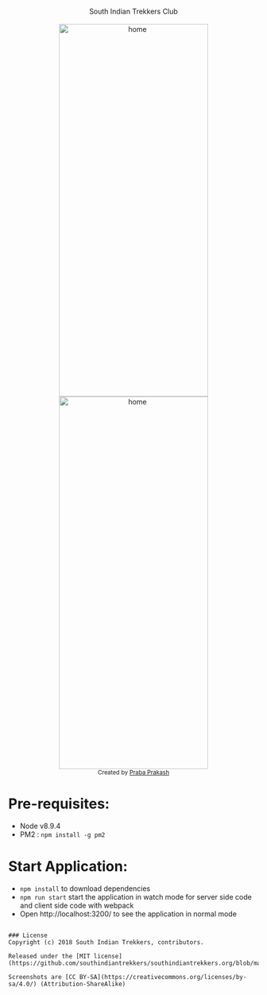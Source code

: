 
<br />

<div align="center">South Indian Trekkers Club</div>

<br />

<div align="center">
 
 <img src="https://raw.githubusercontent.com/southindiantrekkers/southindiantrekkers.org/master/pic/Southindiantrekker%20%281%29.png" alt="home" align="center" width="300" height="750" />
  <img src="https://raw.githubusercontent.com/southindiantrekkers/southindiantrekkers.org/master/pic/Southindiantrekker%20%282%29.png" alt="home" align="center" width="300" height="750" />



</div>

<div align="center">
  <sub>Created by <a href="https://www.linkedin.com/in/prabaprakash">Praba Prakash</a></sub>
</div>

# Pre-requisites:
  *  Node v8.9.4
  *  PM2        : `npm install -g pm2`

# Start Application:
  * `npm install`  to download dependencies
  * `npm run start` start the application in watch mode for server side code and client side code with webpack
  * Open http://localhost:3200/ to see the application in normal mode
```shell

### License
Copyright (c) 2018 South Indian Trekkers, contributors.

Released under the [MIT license](https://github.com/southindiantrekkers/southindiantrekkers.org/blob/master/LICENSE).

Screenshots are [CC BY-SA](https://creativecommons.org/licenses/by-sa/4.0/) (Attribution-ShareAlike)
